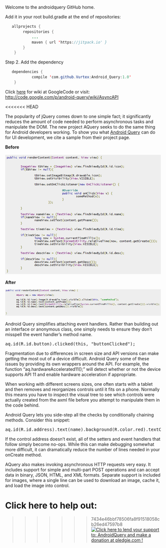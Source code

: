 Welcome to the androidquery GitHub home.

Add it in your root build.gradle at the end of repositories:
``` java
   allprojects {
		repositories {
			...
			maven { url 'https://jitpack.io' }
		}
	}
```
Step 2. Add the dependency	
``` java
   dependencies {
	        compile 'com.github.Vurtex:Android_Query:1.0'
	}
```

Click [here](http://code.google.com/p/android-query/wiki/AsyncAPI) for wiki at GoogleCode
or visit:
http://code.google.com/p/android-query/wiki/AsyncAPI

<<<<<<< HEAD
<div class="text_info">
   		<p>The popularity of jQuery comes down to one simple fact; it significantly reduces the amount of code needed to perform asynchronous tasks and manipulate the DOM. The new project AQuery seeks to do the same thing for Android developers working. To show you what <a href="http://code.google.com/p/android-query/">Android Query</a> can do for UI development, we cite a sample from their project page.</p>
<p><b>Before</b></p>
<p><img alt="" _href="img://Before.png" _p="true" src="/img/Before.png"></p>
<p><b>After</b></p>
<p><img alt="" _href="img://After.png" _p="true" src="/img/After.png"></p>
<p>Android Query simplifies attaching event handlers. Rather than building out an interface or anonymous class, one simply needs to ensure they don’t misspell the event handler’s method name.</p>
<pre>aq.id(R.id.button).clicked(this, "buttonClicked");</pre>
<p>Fragmentation due to differences in screen size and API versions can make getting the most out of a device difficult. Android Query some of these issues by providing its own wrappers around the API. For example, the function “aq.hardwareAccelerated11();” will detect whether or not the device supports API 11 and enable hardware acceleration if appropriate.</p>
<p>When working with different screens sizes, one often starts with a tablet and then removes and reorganizes controls until it fits on a phone. Normally this means you have to inspect the visual tree to see which controls were actually created from the axml file before you attempt to manipulate them in the code behind.</p>
<p>Android Query lets you side-step all the checks by conditionally chaining methods. Consider this snippet:</p>
<pre>aq.id(R.id.address).text(name).background(R.color.red).textColor(R.color.black).enabled(true).visible().clicked(this, "addressClicked");</pre>
<p>If the control address doesn’t exist, all of the setters and event handlers that follow simply become no-ops. While this can make debugging somewhat more difficult, it can dramatically reduce the number of lines needed in your onCreate method.</p>
<p>AQuery also makes invoking asynchronous HTTP requests very easy. It includes support for simple and multi-part POST operations and can accept data in binary, JSON, HTML, and XML formats. Separate support is included for images, where a single line can be used to download an image, cache it, and load the image into control.</p>

Click here to help out:
=======
>>>>>>> 7434e46bbf78506fa8f91518058cb26ed47597b8
<a href='https://pledgie.com/campaigns/22663'><img alt='Click here to lend your support to: AndroidQuery and make a donation at pledgie.com !' src='https://pledgie.com/campaigns/22663.png?skin_name=chrome' border='0' ></a>
